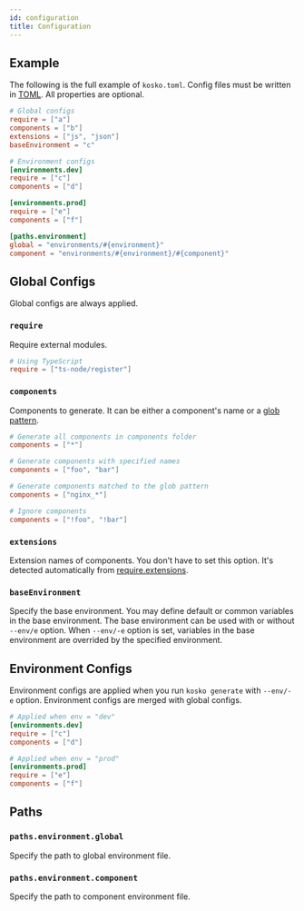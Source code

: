```yaml
---
id: configuration
title: Configuration
---
```


## Example

The following is the full example of `kosko.toml`. Config files must be written in [TOML](https://github.com/toml-lang/toml). All properties are optional.

```toml
# Global configs
require = ["a"]
components = ["b"]
extensions = ["js", "json"]
baseEnvironment = "c"

# Environment configs
[environments.dev]
require = ["c"]
components = ["d"]

[environments.prod]
require = ["e"]
components = ["f"]

[paths.environment]
global = "environments/#{environment}"
component = "environments/#{environment}/#{component}"
```

## Global Configs

Global configs are always applied.

### `require`

Require external modules.

```toml
# Using TypeScript
require = ["ts-node/register"]
```

### `components`

Components to generate. It can be either a component's name or a [glob pattern](<https://en.wikipedia.org/wiki/Glob_(programming)>).

```toml
# Generate all components in components folder
components = ["*"]

# Generate components with specified names
components = ["foo", "bar"]

# Generate components matched to the glob pattern
components = ["nginx_*"]

# Ignore components
components = ["!foo", "!bar"]
```

### `extensions`

Extension names of components. You don't have to set this option. It's detected automatically from [require.extensions](https://nodejs.org/api/modules.html#modules_require_extensions).

### `baseEnvironment`

Specify the base environment. You may define default or common variables in the base environment. The base environment can be used with or without `--env/e` option. When `--env/-e` option is set, variables in the base environment are overrided by the specified environment.

## Environment Configs

Environment configs are applied when you run `kosko generate` with `--env/-e` option. Environment configs are merged with global configs.

```toml
# Applied when env = "dev"
[environments.dev]
require = ["c"]
components = ["d"]

# Applied when env = "prod"
[environments.prod]
require = ["e"]
components = ["f"]
```

## Paths

### `paths.environment.global`

Specify the path to global environment file.

### `paths.environment.component`

Specify the path to component environment file.
